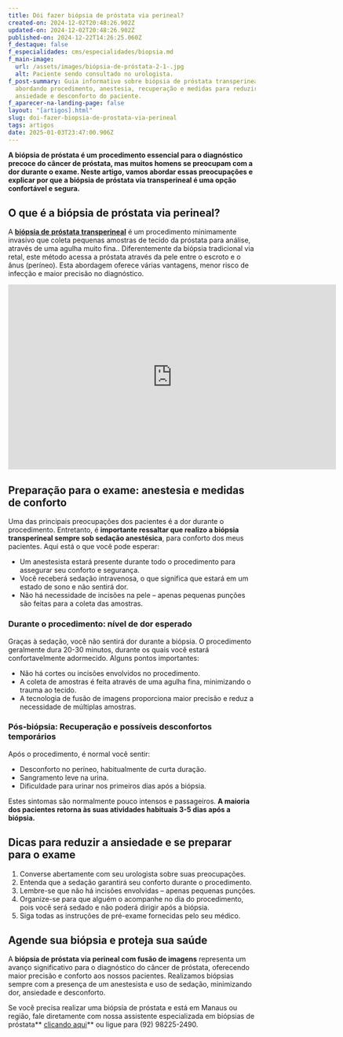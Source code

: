 ```yaml
---
title: Dói fazer biópsia de próstata via perineal?
created-on: 2024-12-02T20:48:26.902Z
updated-on: 2024-12-02T20:48:26.902Z
published-on: 2024-12-22T14:26:25.060Z
f_destaque: false
f_especialidades: cms/especialidades/biopsia.md
f_main-image:
  url: /assets/images/biópsia-de-próstata-2-1-.jpg
  alt: Paciente sendo consultado no urologista.
f_post-summary: Guia informativo sobre biópsia de próstata transperineal,
  abordando procedimento, anestesia, recuperação e medidas para reduzir
  ansiedade e desconforto do paciente.
f_aparecer-na-landing-page: false
layout: "[artigos].html"
slug: doi-fazer-biopsia-de-prostata-via-perineal
tags: artigos
date: 2025-01-03T23:47:00.906Z
---
```

**A biópsia de próstata é um procedimento essencial para o diagnóstico precoce do câncer de próstata, mas muitos homens se preocupam com a dor durante o exame. Neste artigo, vamos abordar essas preocupações e explicar por que a biópsia de próstata via transperineal é uma opção confortável e segura.**

## **O que é a biópsia de próstata via perineal?**

A [**biópsia de** **próstata** **transperineal**](https://uroconsult.com.br/artigos/biopsia-de-prostata-transperineal-em-manaus/) é um procedimento minimamente invasivo que coleta pequenas amostras de tecido da próstata para análise, através de uma agulha muito fina.. Diferentemente da biópsia tradicional via retal, este método acessa a próstata através da pele entre o escroto e o ânus (períneo). Esta abordagem oferece várias vantagens, menor risco de infecção e maior precisão no diagnóstico.

<iframe width="668" height="376" src="https://www.youtube.com/embed/MnAOA5Kqe4o?list=PL2N9o0WBU1CbmikxiHCPDmwSOgMDwncQ6" title="Biópsia de próstata transperineal com fusão de imagens" frameborder="0" allow="accelerometer; autoplay; clipboard-write; encrypted-media; gyroscope; picture-in-picture; web-share" referrerpolicy="strict-origin-when-cross-origin" allowfullscreen></iframe>

## **Preparação para o exame: anestesia e medidas de conforto**

Uma das principais preocupações dos pacientes é a dor durante o procedimento. Entretanto, é **importante ressaltar que realizo a biópsia transperineal sempre sob sedação anestésica**, para conforto dos meus pacientes. Aqui está o que você pode esperar:

* Um anestesista estará presente durante todo o procedimento para assegurar seu conforto e segurança.
* Você receberá sedação intravenosa, o que significa que estará em um estado de sono e não sentirá dor.
* Não há necessidade de incisões na pele – apenas pequenas punções são feitas para a coleta das amostras.

### **Durante o procedimento: nível de dor esperado**

Graças à sedação, você não sentirá dor durante a biópsia. O procedimento geralmente dura 20-30 minutos, durante os quais você estará confortavelmente adormecido. Alguns pontos importantes:

* Não há cortes ou incisões envolvidos no procedimento.
* A coleta de amostras é feita através de uma agulha fina, minimizando o trauma ao tecido.
* A tecnologia de fusão de imagens proporciona maior precisão e reduz a necessidade de múltiplas amostras.

### **Pós-biópsia: Recuperação e possíveis desconfortos temporários**

Após o procedimento, é normal você sentir:

* Desconforto no períneo, habitualmente de curta duração.
* Sangramento leve na urina.
* Dificuldade para urinar nos primeiros dias após a biópsia.

Estes sintomas são normalmente pouco intensos e passageiros. **A maioria dos pacientes retorna às suas atividades habituais 3-5 dias após a biópsia.**

## **Dicas para reduzir a ansiedade e se preparar para o exame**

1. Converse abertamente com seu urologista sobre suas preocupações.
2. Entenda que a sedação garantirá seu conforto durante o procedimento.
3. Lembre-se que não há incisões envolvidas – apenas pequenas punções.
4. Organize-se para que alguém o acompanhe no dia do procedimento, pois você será sedado e não poderá dirigir após a biópsia.
5. Siga todas as instruções de pré-exame fornecidas pelo seu médico.

## **Agende sua biópsia e proteja sua saúde**

A **biópsia de próstata via perineal com fusão de imagens** representa um avanço significativo para o diagnóstico do câncer de próstata, oferecendo maior precisão e conforto aos nossos pacientes. Realizamos biópsias sempre com a presença de um anestesista e uso de sedação, minimizando dor, ansiedade e desconforto.

Se você precisa realizar uma biópsia de próstata e está em Manaus ou região, fale diretamente com nossa assistente especializada em biópsias de próstata** [clicando aqui](https://api.whatsapp.com/send?phone=5592982252490)** ou ligue para (92) 98225-2490.